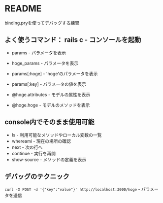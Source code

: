 # README
binding.pryを使ってデバッグする練習

## よく使うコマンド： rails c - コンソールを起動

- params - パラメータを表示
- hoge_params - パラメータを表示
- params[:hoge] - 'hoge'のパラメータを表示
- params[:key] - パラメータの値を表示

- @hoge.attributes - モデルの属性を表示
- @hoge.hoge - モデルのメソッドを表示

## console内でそのまま使用可能
- ls - 利用可能なメソッドやローカル変数の一覧
- whereami - 現在の場所の確認
- next - 次の行へ
- continue - 実行を再開
- show-source - メソッドの定義を表示

## デバッグのテクニック
 `curl -X POST -d '{"key":"value"}' http://localhost:3000/hoge` - パラメータを送信
